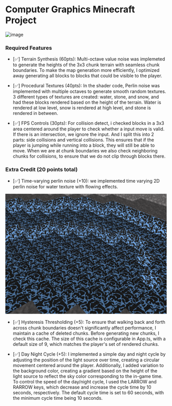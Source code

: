 # Computer Graphics Minecraft Project
<img width="1279" alt="image" src="./overview.png">


### Required Features
- [✅] Terrain Synthesis (60pts): Multi-octave value noise was implemeted to generate the heights of the 3x3 chunk terrain with seamless chunk boundaries. To make the map generation more efficiently, I optimized away generating all blocks to blocks that could be visible to the player.

- [✅] Procedural Textures (40pts): In the shader code, Perlin noise was implemented with multiple octaves to generate smooth random textures. 3 different types of textures are created: water, stone, and snow, and had these blocks rendered based on the height of the terrain. Water is rendered at low level, snow is rendered at high level, and stone is rendered in between. 

- [✅] FPS Controls (30pts): For collision detect, i checked blocks in a 3x3 area centered around the player to check whether a input move is valid. If there is an intersection, we ignore the input. And I split this into 2 parts: side collisions and vertical collisions. This ensures that if the player is jumping while running into a block, they will still be able to move. When we are at chunk boundaries we also check neighboring chunks for collisions, to ensure that we do not clip through blocks there.

### Extra Credit (20 points total)
- [✅] Time-varying perlin noise (+10): we implemented time varying 2D perlin noise for water texture with flowing effects.
<img width="1279" alt="image" src="./water.png">

- [✅] Hysteresis Thresholding (+5): To ensure that walking back and forth across chunk boundaries doesn't significantly affect performance, I maintain a cache of deleted chunks. Before generating new chunks, I check this cache. The size of this cache is configurable in App.ts, with a default size of 9, which matches the player's set of rendered chunks.

- [✅] Day Night Cycle (+5): I implemented a simple day and night cycle by adjusting the position of the light source over time, creating a circular movement centered around the player. Additionally, I added variation to the background color, creating a gradient based on the height of the light source to reflect the sky color corresponding to the in-game time. To control the speed of the day/night cycle, I used the LARROW and RARROW keys, which decrease and increase the cycle time by 10 seconds, respectively. The default cycle time is set to 60 seconds, with the minimum cycle time being 10 seconds.
